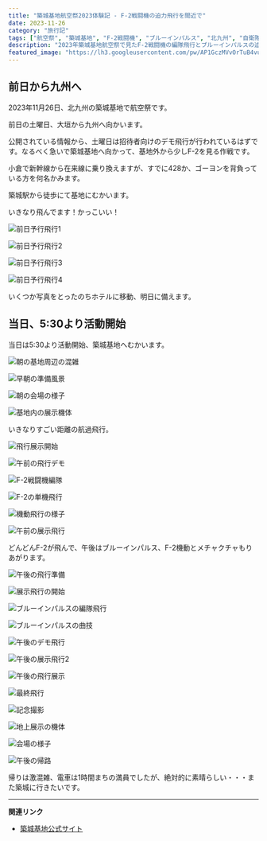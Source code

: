 ```yaml
---
title: "築城基地航空祭2023体験記 - F-2戦闘機の迫力飛行を間近で"
date: 2023-11-26
category: "旅行記"
tags: ["航空祭", "築城基地", "F-2戦闘機", "ブルーインパルス", "北九州", "自衛隊"]
description: "2023年築城基地航空祭で見たF-2戦闘機の編隊飛行とブルーインパルスの迫力演技。早朝からの会場体験を写真と共に振り返る。"
featured_image: "https://lh3.googleusercontent.com/pw/AP1GczMVvOrTuB4vuOf51XL7rXFwy13XztV-he3ryPFuc7E5Ga1Ql1AmX9gzg2KlPcA6crLCWmNJ3NRZU9Nb6dNJSGI4k6P20ihYcHId2_MzjSeGsr24957W2jXWJ-MNQYcESvUMJKJxsub1ep5j8-C_A1ipxg=s800-no-gm?authuser=0"
---
```

<!-- Google Photos元URL: https://photos.app.goo.gl/pPzQuVTuNtpeJ2nD8 -->
<!-- 前日予行写真: https://photos.app.goo.gl/HjZwMGX3x1BZo9Cz6 -->

## 前日から九州へ

2023年11月26日、北九州の築城基地で航空祭です。

前日の土曜日、大垣から九州へ向かいます。

公開されている情報から、土曜日は招待者向けのデモ飛行が行われているはずです。なるべく急いで築城基地へ向かって、基地外から少しF-2を見る作戦です。

小倉で新幹線から在来線に乗り換えますが、すでに428か、ゴーヨンを背負っている方を何名かみます。

築城駅から徒歩にて基地にむかいます。



いきなり飛んでます！かっこいい！

![前日予行飛行1](https://lh3.googleusercontent.com/pw/AP1GczODKjLs9zT-IalPO09gUEC1wiNjhswBfkgoHGFL7lIEZm1VictrIVQmzImKcznj0v17CUwTXgwHvZhDjyoKcU7QOPUNxB47NCw2QO2OT6bBg6AMkCWmkDvBfX1HnR6-DlK69_tk9iyqOT7wPbjFak19jQ=s800-no-gm?authuser=0)

![前日予行飛行2](https://lh3.googleusercontent.com/pw/AP1GczOYQPikwWDmzgEaxLMKbeUXpsjegpNmWIKZ2Yxhnkn19RZSAr5nVAAzPbTFgQ__lvPoYN4HlZvtjkpMgU3kvaVBEMMB0bJYp3grSfGY-igkLDT2PQtsGskJ-VgFrWqiDxNVC09LbwyhWuszN0iJCKUKmA=s800-no-gm?authuser=0)

![前日予行飛行3](https://lh3.googleusercontent.com/pw/AP1GczNEOuSrBRhIHuoJhIfHTjye-Flzu0-miO3t3fbWZEzQDUEedN8w-4JqohwBMosU5FimC3LHPUdW86PLg6vlrD-7MvkMPdwD1MFXOJdi75QKjQo_-YokquH-JvD1nBl7u-6HTlUqw9DrVh0nO3_7gBqm4g=s800-no-gm?authuser=0)

![前日予行飛行4](https://lh3.googleusercontent.com/pw/AP1GczPZxfDTXiod6qYBl1036cgqT1xPXOIaAkbiHwsq0sKh9wXxW377Zj7qwgTp_-wOay7SIKN7psPUYM1qu2dT-rNOwRvRo1lyb8Jn8V97R6uUoBKt8IJGCOsdeVCTIqcXDaHWRJx6eHwc9AlNmBDsoA1q2w=s800-no-gm?authuser=0)


いくつか写真をとったのちホテルに移動、明日に備えます。

## 当日、5:30より活動開始

当日は5:30より活動開始、築城基地へむかいます。

![朝の基地周辺の混雑](https://lh3.googleusercontent.com/pw/AP1GczO3MAP1cwRW9wlgA7x62VIAh1vILVK3PLsRuXEWWfj264iTLuVdCYFWqi0EcvnC-TrwdVzIHP0olJwOfGD4Sw46rr5CokGZe4ybHnEBsXI-ift8SsLhtQJCgKRXaMxNI0EUkkHkXcw7j6Kr5ssMn5cBPw=s800-no-gm?authuser=0)

![早朝の準備風景](https://lh3.googleusercontent.com/pw/AP1GczPBPbcBJvdqQpRDZusbAfyM6-R1CEkELFp90huoloQ6efmFppFrXuODMD_V040Vsf1aZcj7MW8IkKdUdCtnCAhe0wKBhlIcvdQNhx4zJPcY1fhATWi5f_WPscH7khYYSJl1SeKZ6nov8xWpJWKHUjNeEQ=s800-no-gm?authuser=0)

![朝の会場の様子](https://lh3.googleusercontent.com/pw/AP1GczNkraE1LfpubxoafdwNTomCXcpdMAZCjafDbup8pub_Gy9BhhVM2JzOn4fljT7r2ygZSGvdXRPAUJaXWR6PJHNeMvi998KoymFC7svhpXm52PVQEK7x9oMwadhMlcuO01Qf9t50euJO5vZKedMzb9ReHA=s800-no-gm?authuser=0)

![基地内の展示機体](https://lh3.googleusercontent.com/pw/AP1GczPAgN9gjBMS3xVkNjQK2Gcdh7jLaB7xA9PPstTTecQ2fI9o6LDQprY3DFK-t6m2kTENugE5QRo7yFsHd_chM9IE2RYMRfOcekXqtEKlbuUrnV1BGl1hwW44jRBR7MZ7gIXgIaWbSxW_6ZS-VezLwQMeWQ=s800-no-gm?authuser=0)


いきなりすごい距離の航過飛行。

![飛行展示開始](https://lh3.googleusercontent.com/pw/AP1GczPHWXpiG6tTS8HT1aXwPdHozflEaDNKGAF-NzRIdgrPbzrVeJHsVmziQH3G9a94-QHhEzLB71QDPg4_XiR0zcSKmkAxZObVS5sLH7cThxBQZlpunw4hylKa254G0RY8sGMaF8U9i162RtwDKsX2r0yjwg=s800-no-gm?authuser=0)

![午前の飛行デモ](https://lh3.googleusercontent.com/pw/AP1GczOIehPMj-0ulRjtqU_4pIH1kIAHLBREUY0TUaXnBhSOczz9zdeehlTNQXpov1R1P9iK5G54dKsDVGxm5_NCLcU0MgPLbkZRm7_hfc1wkbEEbcHvJs61fjGr3G-SMx5QTJ4HaETTJWZsubtiOn_xdU-uPg=s800-no-gm?authuser=0)



![F-2戦闘機編隊](https://lh3.googleusercontent.com/pw/AP1GczMVvOrTuB4vuOf51XL7rXFwy13XztV-he3ryPFuc7E5Ga1Ql1AmX9gzg2KlPcA6crLCWmNJ3NRZU9Nb6dNJSGI4k6P20ihYcHId2_MzjSeGsr24957W2jXWJ-MNQYcESvUMJKJxsub1ep5j8-C_A1ipxg=s800-no-gm?authuser=0)



![F-2の単機飛行](https://lh3.googleusercontent.com/pw/AP1GczOPwTWtjeBgSMS5yQaiatkFVzdG7cbR8DGFsMZWI31UFrgdIoaTAAyN-5NBZkkXzAnWcBK3asZZv2eQ1uzqMcsbsbHVdHr1w0KMKFVOCom3wmscZ-0z-NgCPNRwSaLam2-ODEQOtbENQRLedyPupwWhig=s800-no-gm?authuser=0)

![機動飛行の様子](https://lh3.googleusercontent.com/pw/AP1GczMwK255SMHFQDfuAxaNWcr96fMU82qnwr5u6gxiu8EGWa3RrTegooLVoaNlFR6nOrBflQ5EmMVKze_WMqNl3qunJNWCNLe1k5jO2lB6taTnqUUKKyx_j5S4EG9h5d9nExoY4de3CeDqtoSwcYdhZWfz0g=s800-no-gm?authuser=0)

![午前の展示飛行](https://lh3.googleusercontent.com/pw/AP1GczNNvBu9JFLmLOzR-z3U-FcFYOkJJYSdyW9vvVQeeQ4gLHXdUEsIfJoJn0jEj2H0H5cigdPyIcnsXQIvAbrJPQ2qcDj8cXt9O8tAU8R4ui5CdixJ2l45lI70NJJgcpmV7HDmhDWBjp472r5ZMWzZTeTR0Q=s800-no-gm?authuser=0)

どんどんF-2が飛んで、午後はブルーインパルス、F-2機動とメチャクチャもりあがります。

![午後の飛行準備](https://lh3.googleusercontent.com/pw/AP1GczMx-4Zw25L73sj_W4STr-Yr7MHnTmG92FW3pw6g3ehES5M5_pFg-8gtPvgut5MJ73u6soaHKMohh8Khi1vGOa5fYl6bAXNjv4f6hD6r48cHfihHiqlFDh24cjgMrH0TNQK7QFPx9NgZ4PhPaTXUjC_2UA=s800-no-gm?authuser=0)

![展示飛行の開始](https://lh3.googleusercontent.com/pw/AP1GczPiYGafynsC-jPuMwCKnvNcvn-fJQrEWQeefNlkdv5mR7rsTB4F7m6gkjxB-WkfdST1fudGMJhlZ-sd6SPdAKyggjEDJEywGGBH_-bCqWyV1a20gV15232wzT3_LsxjEWJ0qEssOsiZOw-GvBRdmqPbyA=s800-no-gm?authuser=0)

![ブルーインパルスの編隊飛行](https://lh3.googleusercontent.com/pw/AP1GczNmXbsRWlFXFJAuYA9tNKB1_Rvcn6mTpNKQNU8iSuVR8F70Ul68mSAH_8VJ9ru2inonEMpQA8eZnG7DT2O1tBRXxV6ckAOS_cqn3QZ8LAiU7t4gn0Zw_15tyVuEeXP6RtaWTZVb2wmnEsBCKevaJGv_8w=s800-no-gm?authuser=0)

![ブルーインパルスの曲技](https://lh3.googleusercontent.com/pw/AP1GczPrQrTg2Er13n75K1fVhXvCIgTH99QjnUq6voPn-sJkwrJ5HPr0eiAObCM5PGEbivvnaWbh-W6dkeM9dYe5LKyFzfZDf48yOyU3ByqArKLG0Lf8q4ihT5LMQagPJfQclUzUIAmMm2UuD5AO0rmxYUcxlQ=s800-no-gm?authuser=0)

![午後のデモ飛行](https://lh3.googleusercontent.com/pw/AP1GczNCoH5M2E_ne2i2JVyyKDJh_SlHIq03uofh5IaRhsUT3OPqYtutjRNruumGmSHmUwJ97u3tuCWrZNOrht3KDTbS7Zyk1armrRCK9GO81Trwvu41XnxhebGICOtZCjL5BV6CkmsrSwmzs24hmPbJwxubKA=s800-no-gm?authuser=0)

![午後の展示飛行2](https://lh3.googleusercontent.com/pw/AP1GczM2KzUJjgZHtdrOWZ-UHABW2Uv8m23r0IuFjBODf1otodz3c-xYvWDaCjxjPf7uiiJkZ8djk2GMayExAdUFQk31Ymyu-aPU-RdgDAU4kYmzZ_9aPUm21NsZYbENJgBIBWQ3ySwbxE0ODPaZ5-gXXY-SDQ=s800-no-gm?authuser=0)

![午後の飛行展示](https://lh3.googleusercontent.com/pw/AP1GczMUaDCRM1bQBGLelAyEtQbPjvF07HbPQtRkMujbtERyEK5RX3l8dPPuQpDUrJqn2d7iuuKtZWTcuvW9meqfi_DvGnYsbeRK8aL-PzZTzGJs0H8HImLbqE0TpRrVcmXO5Gk91mZSSTirWBxyLwXeVZF7nQ=s800-no-gm?authuser=0)

![最終飛行](https://lh3.googleusercontent.com/pw/AP1GczNFhRQiYjCFosMRzqQm9ZsDCvkSXuQzmgI-5RLOw-r4fMeUzgp7G0IHemjMSCidpcaB48ujF0jLS1eINFHDQUfc4YCkphOr95mCJAFtXTiFXfj6weOx4xPYo3MDyyFHAaVqQHZKVMorgoatJduGBM17cw=s800-no-gm?authuser=0)

![記念撮影](https://lh3.googleusercontent.com/pw/AP1GczMu5QmxBOZEgpkJf8p4E4IbTVM2Hgb8v22v_r__KphLBl-o82YZi1gSV57gh9O6T-SaIpFXcfMWG5oFgzyWx_s3A7H7p8o_yEzbsQFlKYx9KtHS41T5pKb-6RCFCyXlgCBDnodT0kDkGFIi8uMWg5FUBA=s800-no-gm?authuser=0)

![地上展示の機体](https://lh3.googleusercontent.com/pw/AP1GczPCFNM-rah9rF07x0nbYse0AuLpD-rxXtc1S7CZKs3vGaGfYfsBg5Bg7WXbQO0MILrHPLPQG-Nl-ePoit15iiKt3ETi3wSBEhkQnG8q0Siquglj35QgGeJbLo86oSOPS01F5InBpN4jC5uZgdvwH83Q9Q=s800-no-gm?authuser=0)

![会場の様子](https://lh3.googleusercontent.com/pw/AP1GczMVEMqCnm2Yltbw6URpvlX3oxgif8E6ibZfGln1VU9oaM3sBy5TV0IVIDpLAE0gQqkHttal5RRM16uM41cMHXg3Y3v2_BTzGzqfyBY793wE5lpG-Tth7h_CY3sRwe1m32Ssv-oNVkI-UJ7T7XeJ_x1jFQ=s800-no-gm?authuser=0)

![午後の帰路](https://lh3.googleusercontent.com/pw/AP1GczOt4Qo3nMCdC6sx5ttgNbM04bruiYrxQOfTvLuPPIMSywsYbjikwABD7sxMnsnzDqjDpHdAUBmP9WRGISUEhDem56iAK97eGiAm6H-n4qPRRUWqRhuAafRALo1sEHg4OMkvfzaq1MJAr-Q7_Q-dCg25EA=s800-no-gm?authuser=0)

帰りは激混雑、電車は1時間まちの満員でしたが、絶対的に素晴らしい・・・また築城に行きたいです。

---

**関連リンク**
- [築城基地公式サイト](https://www.mod.go.jp/asdf/tsuiki/)